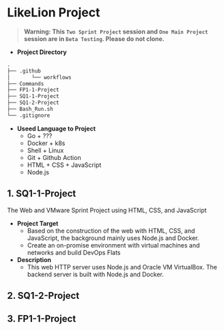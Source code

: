 # LikeLion Project
> **Warning: This `Two Sprint Project` session and `One Main Project` session are in `Beta Testing`. Please do not clone.**
* **Project Directory**
```markdown
.
├── .github
│       └── workflows
├── Commands
├── FP1-1-Project
├── SQ1-1-Project
├── SQ1-2-Project
├── Bash_Run.sh
└── .gitignore
```

* **Useed Language to Project**
    * Go + ???
    * Docker + k8s
    * Shell + Linux
    * Git + Github Action
    * HTML + CSS + JavaScript
    * Node.js

## **1. SQ1-1-Project**
The Web and VMware Sprint Project using HTML, CSS, and JavaScript
* **Project Target**  
    * Based on the construction of the web with HTML, CSS, and JavaScript, the background mainly uses Node.js and Docker.
    * Create an on-promise environment with virtual machines and networks and build DevOps Flats
* **Description**  
    * This web HTTP server uses Node.js and Oracle VM VirtualBox. The backend server is built with Node.js and Docker.

## **2. SQ1-2-Project**

## **3. FP1-1-Project**